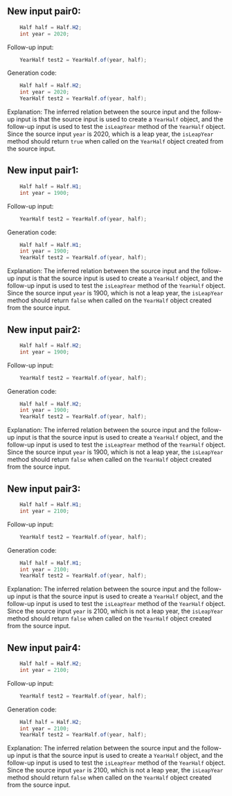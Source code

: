## New input pair0:
```java
    Half half = Half.H2;
    int year = 2020;
```
Follow-up input:
```java
    YearHalf test2 = YearHalf.of(year, half);
```
Generation code:
```java
    Half half = Half.H2;
    int year = 2020;
    YearHalf test2 = YearHalf.of(year, half);
```
Explanation:
The inferred relation between the source input and the follow-up input is that the source input is used to create a `YearHalf` object, and the follow-up input is used to test the `isLeapYear` method of the `YearHalf` object. Since the source input `year` is 2020, which is a leap year, the `isLeapYear` method should return `true` when called on the `YearHalf` object created from the source input.

## New input pair1:
```java
    Half half = Half.H1;
    int year = 1900;
```
Follow-up input:
```java
    YearHalf test2 = YearHalf.of(year, half);
```
Generation code:
```java
    Half half = Half.H1;
    int year = 1900;
    YearHalf test2 = YearHalf.of(year, half);
```
Explanation:
The inferred relation between the source input and the follow-up input is that the source input is used to create a `YearHalf` object, and the follow-up input is used to test the `isLeapYear` method of the `YearHalf` object. Since the source input `year` is 1900, which is not a leap year, the `isLeapYear` method should return `false` when called on the `YearHalf` object created from the source input.

## New input pair2:
```java
    Half half = Half.H2;
    int year = 1900;
```
Follow-up input:
```java
    YearHalf test2 = YearHalf.of(year, half);
```
Generation code:
```java
    Half half = Half.H2;
    int year = 1900;
    YearHalf test2 = YearHalf.of(year, half);
```
Explanation:
The inferred relation between the source input and the follow-up input is that the source input is used to create a `YearHalf` object, and the follow-up input is used to test the `isLeapYear` method of the `YearHalf` object. Since the source input `year` is 1900, which is not a leap year, the `isLeapYear` method should return `false` when called on the `YearHalf` object created from the source input.

## New input pair3:
```java
    Half half = Half.H1;
    int year = 2100;
```
Follow-up input:
```java
    YearHalf test2 = YearHalf.of(year, half);
```
Generation code:
```java
    Half half = Half.H1;
    int year = 2100;
    YearHalf test2 = YearHalf.of(year, half);
```
Explanation:
The inferred relation between the source input and the follow-up input is that the source input is used to create a `YearHalf` object, and the follow-up input is used to test the `isLeapYear` method of the `YearHalf` object. Since the source input `year` is 2100, which is not a leap year, the `isLeapYear` method should return `false` when called on the `YearHalf` object created from the source input.

## New input pair4:
```java
    Half half = Half.H2;
    int year = 2100;
```
Follow-up input:
```java
    YearHalf test2 = YearHalf.of(year, half);
```
Generation code:
```java
    Half half = Half.H2;
    int year = 2100;
    YearHalf test2 = YearHalf.of(year, half);
```
Explanation:
The inferred relation between the source input and the follow-up input is that the source input is used to create a `YearHalf` object, and the follow-up input is used to test the `isLeapYear` method of the `YearHalf` object. Since the source input `year` is 2100, which is not a leap year, the `isLeapYear` method should return `false` when called on the `YearHalf` object created from the source input.

